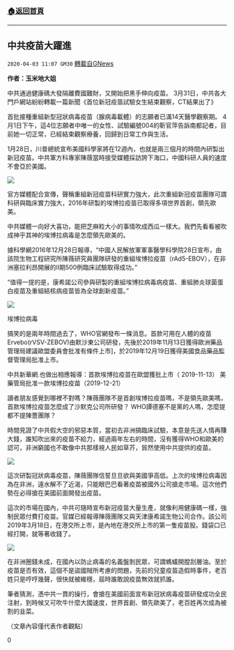 ###  [:house:返回首頁](https://github.com/ourhimalayas/txt)
---

## 中共疫苗大躍進
`2020-04-03 11:07 GM30` [轉載自GNews](https://gnews.org/zh-hant/160586/)

**作者：玉米地大姐**

中共通過健康碼大發隔離費國難財，又開始把黑手伸向疫苗。 3月31日，中共各大門戶網站紛紛轉載一篇新聞《首位新冠疫苗試驗女生結束觀察，CT結果出了》

首批接種重組新型冠狀病毒疫苗（腺病毒載體）的志願者已滿14天醫學觀察期。 4月1日下午，這4位志願者中唯一的女性、試驗編號004的靳官萍告訴南都記者，目前她一切正常，已經結束觀察療養，回歸到日常工作與生活。

1月28日，川普總統宣布美國科學家將在12週內，也就是兩三個月的時間內研製出新冠疫苗。中共軍方科專家陳薇當時接受媒體採訪誇下海口，中國科研人員的速度不會亞於美國。

![](https://s3-ap-northeast-1.amazonaws.com/news.guo.offload.media/wp-content/uploads/2020/04/02232331/1-16.jpg)

官方媒體配合宣傳，聲稱重組新冠疫苗科研實力強大，此次重組新冠疫苗團隊可謂科研與臨床實力強大，2016年研製的埃博拉疫苗已取得多項世界首創，領先歐美。

中共媒體一向好大喜功，能把芝麻粒大小的事情吹成西瓜一樣大。我們先看看被吹成神乎其神的埃博拉病毒是怎麼領先歐美的。

據科學網2016年12月28日報導，“中國人民解放軍軍事醫學科學院28日宣布，由該院生物工程研究所陳薇研究員團隊研發的重組埃博拉疫苗（rAd5-EBOV），在非洲塞拉利昂開展的Ⅱ期500例臨床試驗取得成功。”

“值得一提的是，康希諾公司參與研製的重組埃博拉病毒病疫苗、重組肺炎球菌蛋白疫苗及重組結核病疫苗皆為全球創新疫苗。”

![](https://s3-ap-northeast-1.amazonaws.com/news.guo.offload.media/wp-content/uploads/2020/04/02232410/2-12.jpg)

埃博拉病毒

搞笑的是兩年時間過去了，WHO官網發布一條消息。首款可用在人體的疫苗Ervebo(rVSV-ZEBOV)由默沙東公司研發，先後於2019年11月13日獲得歐洲藥品管理局建議歐盟委員會批准有條件上市]，於2019年12月19日獲得美國食品藥品監督管理局批准上市。

中共新華網.也做出相應報導：首款埃博拉疫苗在歐盟獲批上市（ 2019-11-13） 美藥管局批准一款埃博拉疫苗（2019-12-21）

讀者朋友感覺到哪裡不對嗎？陳薇團隊不是首創埃博拉疫苗嗎，不是領先歐美嗎，首款埃博拉疫苗怎麼成了沙默克公司所研發？ WHO譚德塞不是黨的人嗎，怎麼提都不提陳薔團隊？

時間見證了中共假大空的邪惡本質，當初去非洲搞臨床試驗，本意是先送人情再賺大錢，誰知吹出來的疫苗不給力，經過兩年左右的時間，沒有獲得WHO和歐美的認可，非洲窮國也不敢像中共那樣視人民如草芥，貿然使用中共提供的疫苗。

![](https://s3-ap-northeast-1.amazonaws.com/news.guo.offload.media/wp-content/uploads/2020/04/02232625/3-11.jpg)

這次研製冠狀病毒疫苗，陳薇團隊信誓旦旦欲與美國爭高低。上次的埃博拉病毒因為在非洲，遠水解不了近渴，只能眼巴巴看著疫苗被國外公司搶走市場。這次他們勢在必得搶在美國前面開發出疫苗。

這次的市場在國內，中共可隨時宣布新冠疫苗大量生產，就像利用健康碼一樣，強制民眾付費打疫苗。官媒已經報導陳薇團隊又與天津康希諾生物公司合作。該公司2019年3月18日，在港交所上市，是內地在港交所上市的第一隻疫苗股。錢袋口已經打開，就等著收錢了。

![](https://s3-ap-northeast-1.amazonaws.com/news.guo.offload.media/wp-content/uploads/2020/04/02232701/4-6.jpg)

在非洲圈錢未成，在國內以防止病毒的名義盤剝民眾，可謂螞蟻開膛刮層油。至於疫苗是否有效，這個不是盜國賊所考慮的問題，先前的兒童疫苗造假時事件，老百姓只是哼哼幾聲，很快就被維穩，屆時誰敢說疫苗無效就抓誰。

筆者猜測，憑中共一貫的操行，會搶在美國前面宣布新冠狀病毒疫苗研發成功全民注射，到時候又可吹牛什麼大國速度，世界首創、領先歐美了，老百姓再次成為被割的韭菜。

（文章內容僅代表作者觀點）

0
